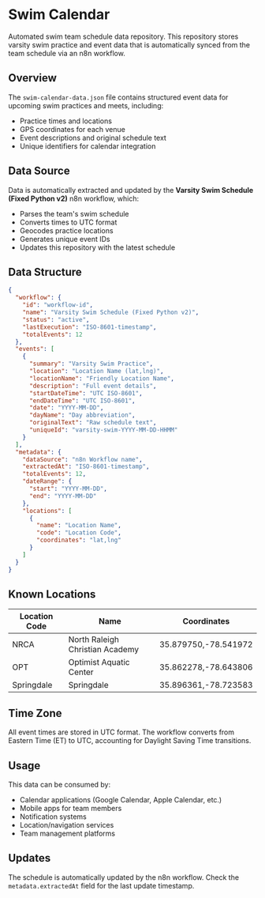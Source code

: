 # Swim Calendar

Automated swim team schedule data repository. This repository stores varsity swim practice and event data that is automatically synced from the team schedule via an n8n workflow.

## Overview

The `swim-calendar-data.json` file contains structured event data for upcoming swim practices and meets, including:

- Practice times and locations
- GPS coordinates for each venue
- Event descriptions and original schedule text
- Unique identifiers for calendar integration

## Data Source

Data is automatically extracted and updated by the **Varsity Swim Schedule (Fixed Python v2)** n8n workflow, which:
- Parses the team's swim schedule
- Converts times to UTC format
- Geocodes practice locations
- Generates unique event IDs
- Updates this repository with the latest schedule

## Data Structure

```json
{
  "workflow": {
    "id": "workflow-id",
    "name": "Varsity Swim Schedule (Fixed Python v2)",
    "status": "active",
    "lastExecution": "ISO-8601-timestamp",
    "totalEvents": 12
  },
  "events": [
    {
      "summary": "Varsity Swim Practice",
      "location": "Location Name (lat,lng)",
      "locationName": "Friendly Location Name",
      "description": "Full event details",
      "startDateTime": "UTC ISO-8601",
      "endDateTime": "UTC ISO-8601",
      "date": "YYYY-MM-DD",
      "dayName": "Day abbreviation",
      "originalText": "Raw schedule text",
      "uniqueId": "varsity-swim-YYYY-MM-DD-HHMM"
    }
  ],
  "metadata": {
    "dataSource": "n8n Workflow name",
    "extractedAt": "ISO-8601-timestamp",
    "totalEvents": 12,
    "dateRange": {
      "start": "YYYY-MM-DD",
      "end": "YYYY-MM-DD"
    },
    "locations": [
      {
        "name": "Location Name",
        "code": "Location Code",
        "coordinates": "lat,lng"
      }
    ]
  }
}
```

## Known Locations

| Location Code | Name | Coordinates |
|--------------|------|-------------|
| NRCA | North Raleigh Christian Academy | 35.879750,-78.541972 |
| OPT | Optimist Aquatic Center | 35.862278,-78.643806 |
| Springdale | Springdale | 35.896361,-78.723583 |

## Time Zone

All event times are stored in UTC format. The workflow converts from Eastern Time (ET) to UTC, accounting for Daylight Saving Time transitions.

## Usage

This data can be consumed by:
- Calendar applications (Google Calendar, Apple Calendar, etc.)
- Mobile apps for team members
- Notification systems
- Location/navigation services
- Team management platforms

## Updates

The schedule is automatically updated by the n8n workflow. Check the `metadata.extractedAt` field for the last update timestamp.
